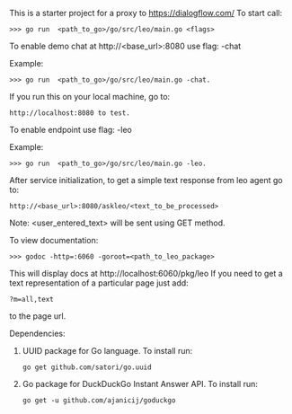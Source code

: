 This is a starter project for a proxy to https://dialogflow.com/
To start call:

    >>> go run  <path_to_go>/go/src/leo/main.go <flags>

To enable demo chat at http://<base_url>:8080 use flag: -chat

Example:

    >>> go run  <path_to_go>/go/src/leo/main.go -chat.

If you run this on your local machine, go to:

    http://localhost:8080 to test.

To enable <askleo> endpoint use flag: -leo

Example:

    >>> go run  <path_to_go>/go/src/leo/main.go -leo.

After service initialization, to get a simple text response from leo agent go to:

    http://<base_url>:8080/askleo/<text_to_be_processed>

Note: <user_entered_text> will be sent using GET method.

To view documentation:

    >>> godoc -http=:6060 -goroot=<path_to_leo_package>

This will display docs at http://localhost:6060/pkg/leo
If you need to get a text representation of a particular
page just add:

    ?m=all,text
    
to the page url.    

Dependencies:
    
1. UUID package for Go language. To install run:
   
       go get github.com/satori/go.uuid
       
2. Go package for DuckDuckGo Instant Answer API. To install run:

       go get -u github.com/ajanicij/goduckgo